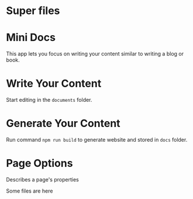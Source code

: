 # Super files

# Mini Docs

This app lets you focus on writing your content similar to writing a blog or book.

# Write Your Content

Start editing in the `documents` folder.

# Generate Your Content

Run command `npm run build` to generate website and stored in `docs` folder.

# Page Options

Describes a page's properties

[comment]: <> (Also update `shared/interfaces/custom-metadata.interface.ts` when updating below table)

<!-- truncate -->

Some files are here
